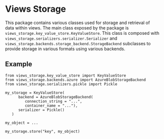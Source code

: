 
# Views Storage

This package contains various classes used for storage and retrieval of data
within views. The main class exposed by the package is
`views_storage.key_value_store.KeyValueStore`. This class is composed with
`views_storage.serializers.serializer.Serializer` and
`views_storage.backends.storage_backend.StorageBackend` subclasses to provide
storage in various formats using various backends.

## Example

```
from views_storage.key_value_store import KeyValueStore
from views_storage.backends.azure import AzureBlobStorageBackend
from views_storage.serializers.pickle import Pickle

my_storage = KeyValueStore(
      backend = AzureBlobStorageBackend(
         connection_string = "...",
         container_name = "..."),
      serializer = Pickle()
   )

my_object = ...

my_storage.store("key", my_object)
```
